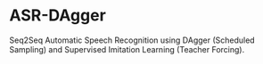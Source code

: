 # ASR-DAgger
Seq2Seq Automatic Speech Recognition using DAgger (Scheduled Sampling) and Supervised Imitation Learning (Teacher Forcing).
